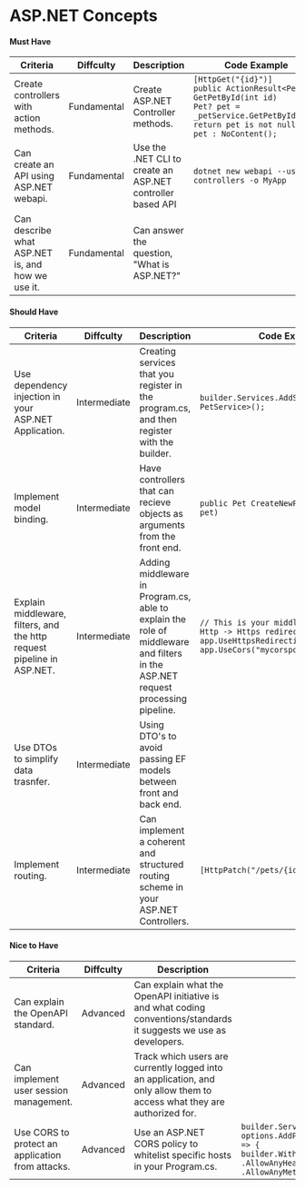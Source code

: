 # ASP.NET Concepts

#### Must Have

| Criteria                                         | Diffculty   | Description                                                | Code Example                                                                                                                                                                               |
|--------------------------------------------------|-------------|------------------------------------------------------------|--------------------------------------------------------------------------------------------------------------------------------------------------------------------------------------------|
| Create controllers with action methods.          | Fundamental | Create ASP.NET Controller methods.                         | ```[HttpGet("{id}")]     public ActionResult<Pet> GetPetById(int id)     {           Pet? pet = _petService.GetPetById(id);           return pet is not null ? pet : NoContent();     }``` |
| Can create an API using ASP.NET webapi.          | Fundamental | Use the .NET CLI to create an ASP.NET controller based API | ```dotnet new webapi --use-controllers -o MyApp```                                                                                                                                         |
| Can describe what ASP.NET is, and how we use it. | Fundamental | Can answer the question, "What is ASP.NET?"                |                                                                                                                                                                                            |

#### Should Have

| Criteria                                                               | Diffculty    | Description                                                                                                                     | Code Example                                                                                                                |
|------------------------------------------------------------------------|--------------|---------------------------------------------------------------------------------------------------------------------------------|-----------------------------------------------------------------------------------------------------------------------------|
| Use dependency injection in your ASP.NET Application.                  | Intermediate | Creating services that you register in the program.cs, and then register with the builder.                                      | ```builder.Services.AddScoped<IPetService, PetService>();```                                                                |
| Implement model binding.                                               | Intermediate | Have controllers that can recieve objects as arguments from the front end.                                                      | ```public Pet CreateNewPet([FromBody] Pet pet)```                                                                           |
| Explain middleware, filters, and the http request pipeline in ASP.NET. | Intermediate | Adding middleware in Program.cs, able to explain the role of middleware and filters in the ASP.NET request processing pipeline. | ```// This is your middleware! Handles Http -> Https redirection app.UseHttpsRedirection(); app.UseCors("mycorspolicy");``` |
| Use DTOs to simplify data trasnfer.                                    | Intermediate | Using DTO's to avoid passing EF models between front and back end.                                                              |                                                                                                                             |
| Implement routing.                                                     | Intermediate | Can implement a coherent and structured routing scheme in your ASP.NET Controllers.                                             | ```[HttpPatch("/pets/{id}")]```


#### Nice to Have

| Criteria                                         | Diffculty | Description                                                                                                              | Code Example                                                                                                                                                                                                        |
|--------------------------------------------------|-----------|--------------------------------------------------------------------------------------------------------------------------|---------------------------------------------------------------------------------------------------------------------------------------------------------------------------------------------------------------------|
| Can explain the OpenAPI standard.                | Advanced  | Can explain what the OpenAPI initiative is and what coding conventions/standards it suggests we use as developers.       |                                                                                                                                                                                                                     |
| Can implement user session management.            | Advanced  | Track which users are currently logged into an application, and only allow them to access what they are authorized for.  |                                                                                                                                                                                                                     |
| Use CORS to protect an application from attacks. | Advanced  | Use an ASP.NET CORS policy to whitelist specific hosts in your Program.cs.                                               | ```builder.Services.AddCors((options) => {     options.AddPolicy("mycorspolicy", builder => {         builder.WithOrigins("www.myFrontEnd.com")         .AllowAnyHeader()         .AllowAnyMethod();     }); });``` |